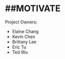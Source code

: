 ##MOTIVATE
=========

Project Owners:
- Elaine Chang
- Kevin Chen
- Brittany Lee
- Eric Tu
- Ted Wu

